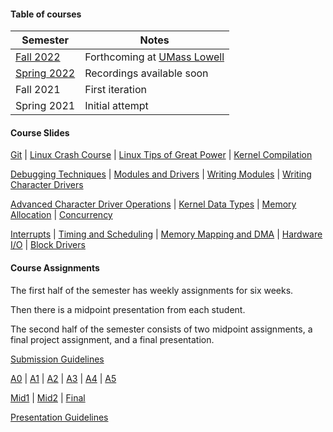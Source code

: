#### Table of courses

|Semester|Notes|
|---|---|
|[Fall 2022](course_fall2022.html)|Forthcoming at [UMass Lowell](https://uml.edu)|
|[Spring 2022](course_spring2022.html)|Recordings available soon|
|Fall 2021|First iteration|
|Spring 2021|Initial attempt|

#### Course Slides
[Git](git.html) | [Linux Crash Course](linux_crash_course.html) | [Linux Tips of Great Power](linux_tips_of_great_power.html) | [Kernel Compilation](kernel_compilation.html)

[Debugging Techniques](debugging_techniques.html) | [Modules and Drivers](modules_drivers.html) | [Writing Modules](writing_modules.html) | [Writing Character Drivers](writing_character_drivers.html)

[Advanced Character Driver Operations](advanced_char_driver_ops.html) | [Kernel Data Types](kernel_data_types.html) | [Memory Allocation](memory_allocation.html) | [Concurrency](concurrency.html)

[Interrupts](interrupts.html) | [Timing and Scheduling](timing_scheduling.html) | [Memory Mapping and DMA](mm_dma.html) | [Hardware I/O](hardware_io.html) | [Block Drivers](block_drivers.html)

#### Course Assignments
The first half of the semester has weekly assignments for six weeks.

Then there is a midpoint presentation from each student.

The second half of the semester consists of two midpoint assignments, a final project assignment, and a final presentation.

[Submission Guidelines](submission_guidelines.html)

[A0](A0.html) | [A1](A1.html) | [A2](A2.html) | [A3](A3.html) | [A4](A4.html) | [A5](A5.html)

[Mid1](mid1.html) | [Mid2](mid2.html) | [Final](final.html)

[Presentation Guidelines](presentation_guidelines.html)
